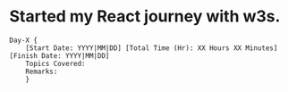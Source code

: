 # Started my React journey with w3s.
    
    Day-X {
        [Start Date: YYYY|MM|DD] [Total Time (Hr): XX Hours XX Minutes] [Finish Date: YYYY|MM|DD] 
        Topics Covered:
        Remarks:
        }
